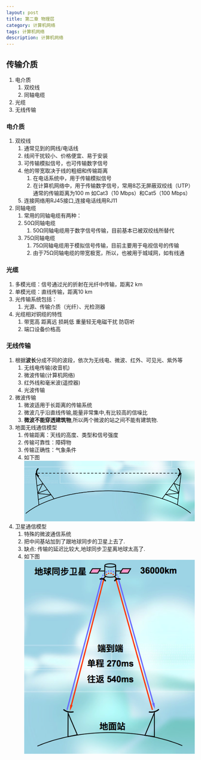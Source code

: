 ```yaml
---
layout: post
title: 第二章 物理层
category: 计算机网络
tags: 计算机网络
description: 计算机网络
---
```


## 传输介质
1. 电介质
    1. 双绞线
    2. 同轴电缆
2. 光缆
3. 无线传输

### 电介质
1. 双绞线
    1. 通常见到的网线/电话线
    2. 线间干扰较小、价格便宜、易于安装
    3. 可传输模拟信号，也可传输数字信号
    4. 他的带宽取决于线的粗细和传输距离
        1. 在电话系统中，用于传输模拟信号
        2. 在计算机网络中，用于传输数字信号，常用8芯无屏蔽双绞线（UTP）通常的传输距离为100 m     如Cat3（10 Mbps）和Cat5（100 Mbps）
    5. 连接网络用RJ45接口,连接电话线用RJ11
2. 同轴电缆
    1. 常用的同轴电缆有两种：
    2. 50Ω同轴电缆
        1. 50Ω同轴电缆用于数字信号传输，目前基本已被双绞线所替代
    3. 75Ω同轴电缆
        1. 75Ω同轴电缆用于模拟信号传输，目前主要用于电视信号的传输
        2. 由于75Ω同轴电缆的带宽极宽，所以，也被用于城域网，如有线通
        
### 光缆
1. 多模光缆：信号通过光的折射在光纤中传输，距离2 km
2. 单模光缆：直线传输，距离10 km
3. 光传输系统包括：
    1. 光源、传输介质（光纤）、光检测器
4. 光缆相对铜缆的特性 
    1. 带宽高   距离远   损耗低   重量轻无电磁干扰   防窃听
    2. 端口设备价格高
    
### 无线传输
1. 根据**波长**分成不同的波段，依次为无线电、微波、红外、可见光、紫外等 
    1. 无线电传输(收音机)
    2. 微波传输(计算机网络) 
    3. 红外线和毫米波(遥控器) 
    4. 光波传输    
2. 微波传输
    1. 微波适用于长距离的传输系统
    2. 微波几乎沿直线传输,能量非常集中,有比较高的信噪比
    3. **微波不能穿透建筑物**,所以两个微波的站之间不能有建筑物.
3. 地面无线通信模型
    1. 传输距离：天线的高度、类型和信号强度 
    2. 传输可靠性：障碍物
    3. 传输正确性：气象条件
    4. 如下图
        ![图1](https://raw.githubusercontent.com/zhoghua123/imgsBed/master/PCNet11.png)
4. 卫星通信模型
    1. 特殊的微波通信系统
    2. 把中间基站加到了跟地球同步的卫星上去了.
    3. 缺点: 传输的延迟比较大,地球同步卫星离地球太高了.
    4. 如下图
        ![图1](https://raw.githubusercontent.com/zhoghua123/imgsBed/master/PCNet10.png)



